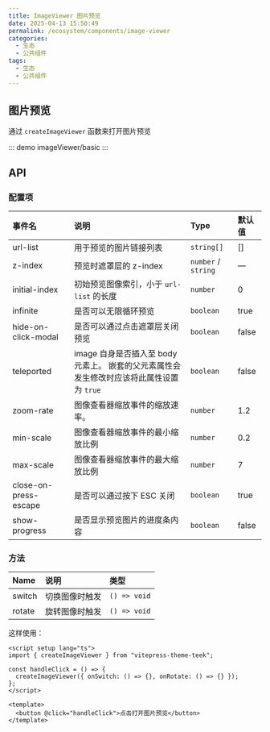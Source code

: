 ```yaml
---
title: ImageViewer 图片预览
date: 2025-04-13 15:50:49
permalink: /ecosystem/components/image-viewer
categories:
  - 生态
  - 公共组件
tags:
  - 生态
  - 公共组件
---
```


## 图片预览

通过 `createImageViewer` 函数来打开图片预览

::: demo
imageViewer/basic
:::

## API

### 配置项

| 事件名                | 说明                                                                                     | Type                | 默认值 |
| :-------------------- | :--------------------------------------------------------------------------------------- | :------------------ | :----- |
| url-list              | 用于预览的图片链接列表                                                                   | `string[]`          | []     |
| z-index               | 预览时遮罩层的 z-index                                                                   | `number` / `string` | —      |
| initial-index         | 初始预览图像索引，小于 `url-list` 的长度                                                 | `number`            | 0      |
| infinite              | 是否可以无限循环预览                                                                     | `boolean`           | true   |
| hide-on-click-modal   | 是否可以通过点击遮罩层关闭预览                                                           | `boolean`           | false  |
| teleported            | image 自身是否插入至 body 元素上。 嵌套的父元素属性会发生修改时应该将此属性设置为 `true` | `boolean`           | false  |
| zoom-rate             | 图像查看器缩放事件的缩放速率。                                                           | `number`            | 1.2    |
| min-scale             | 图像查看器缩放事件的最小缩放比例                                                         | `number`            | 0.2    |
| max-scale             | 图像查看器缩放事件的最大缩放比例                                                         | `number`            | 7      |
| close-on-press-escape | 是否可以通过按下 ESC 关闭                                                                | `boolean`           | true   |
| show-progress         | 是否显示预览图片的进度条内容                                                             | `boolean`           | false  |

### 方法

| Name   | 说明           | 类型         |
| :----- | :------------- | :----------- |
| switch | 切换图像时触发 | `() => void` |
| rotate | 旋转图像时触发 | `() => void` |

这样使用：

```vue
<script setup lang="ts">
import { createImageViewer } from "vitepress-theme-teek";

const handleClick = () => {
  createImageViewer({ onSwitch: () => {}, onRotate: () => {} });
};
</script>

<template>
  <button @click="handleClick">点击打开图片预览</button>
</template>
```
